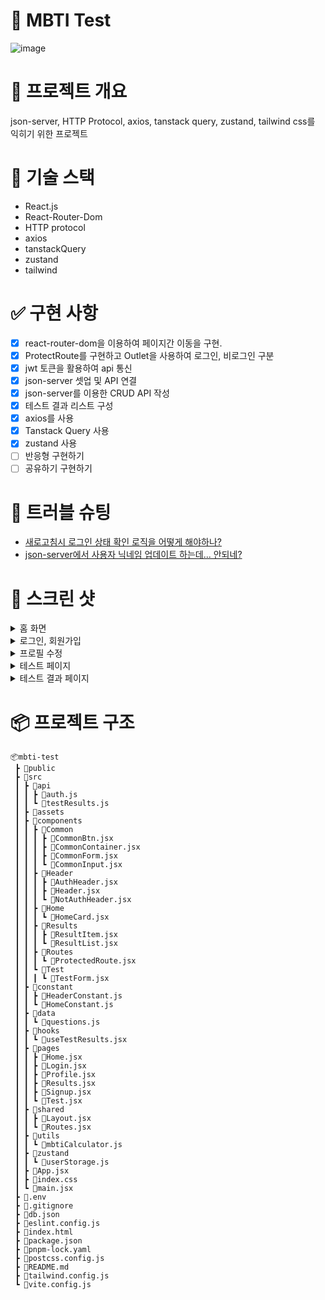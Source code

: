 # 🎉 MBTI Test

![image](https://github.com/user-attachments/assets/9e6fdbf3-acab-4ab2-8753-6ec6eee3cc9e)

# 🔖 프로젝트 개요

json-server, HTTP Protocol, axios, tanstack query, zustand, tailwind css를 익히기 위한 프로젝트

# 🔨 기술 스택

- React.js
- React-Router-Dom
- HTTP protocol
- axios
- tanstackQuery
- zustand
- tailwind

# ✅ 구현 사항

- [x] react-router-dom을 이용하여 페이지간 이동을 구현.
- [x] ProtectRoute를 구현하고 Outlet을 사용하여 로그인, 비로그인 구분
- [x] jwt 토큰을 활용하여 api 통신
- [x] json-server 셋업 및 API 연결
- [x] json-server를 이용한 CRUD API 작성
- [x] 테스트 결과 리스트 구성
- [x] axios를 사용
- [x] Tanstack Query 사용
- [x] zustand 사용
- [ ] 반응형 구현하기
- [ ] 공유하기 구현하기

# 🚨 트러블 슈팅

- [새로고침시 로그인 상태 확인 로직을 어떻게 해야하나?](https://velog.io/@wltn7star/%EC%83%88%EB%A1%9C%EA%B3%A0%EC%B9%A8%EC%8B%9C-%EB%A1%9C%EA%B7%B8%EC%9D%B8-%EC%83%81%ED%83%9C-%ED%99%95%EC%9D%B8-%EB%A1%9C%EC%A7%81%EC%9D%84-%EC%96%B4%EB%96%BB%EA%B2%8C-%ED%95%B4%EC%95%BC%ED%95%98%EB%82%98)
- [json-server에서 사용자 닉네임 업데이트 하는데... 안되네?](https://velog.io/@wltn7star/json-server%EC%97%90%EC%84%9C-patch%EB%A1%9C-id%EA%B0%92%EC%97%90-%ED%95%B4%EB%8B%B9%ED%95%98%EB%8A%94-%EB%8D%B0%EC%9D%B4%ED%84%B0-%EC%88%98%EC%A0%95%EC%9D%B4..-%EC%95%88%EB%90%98%EB%84%A4)

# 📸 스크린 샷

<details>
  <summary>홈 화면</summary>
  
![image](https://github.com/user-attachments/assets/9b0801c5-985e-447b-a666-377a5924e211)

</details>
<details>
  <summary>로그인, 회원가입</summary>

![image](https://github.com/user-attachments/assets/8f292a51-2526-41be-ab73-c39fc690bee9)

![image](https://github.com/user-attachments/assets/91c26c80-3744-4c6a-af32-193ea0cebd0a)


</details>
<details>
  <summary>프로필 수정</summary>

![image](https://github.com/user-attachments/assets/cc3dfd1b-22e8-41ab-a7b3-48ff67e5dd0a)


</details>

<details>
  <summary>테스트 페이지</summary>

![image](https://github.com/user-attachments/assets/294500ca-ef5e-461f-8b1d-285abd014cae)

</details>

<details>
  <summary>테스트 결과 페이지</summary>

![image](https://github.com/user-attachments/assets/8dcccb10-d229-4ef5-824c-6e464414d2fa)


</details>

# 📦 프로젝트 구조

```
📦mbti-test
 ┣ 📂public
 ┣ 📂src
 ┃ ┣ 📂api
 ┃ ┃ ┣ 📜auth.js
 ┃ ┃ ┗ 📜testResults.js
 ┃ ┣ 📂assets
 ┃ ┣ 📂components
 ┃ ┃ ┣ 📂Common
 ┃ ┃ ┃ ┣ 📜CommonBtn.jsx
 ┃ ┃ ┃ ┣ 📜CommonContainer.jsx
 ┃ ┃ ┃ ┣ 📜CommonForm.jsx
 ┃ ┃ ┃ ┗ 📜CommonInput.jsx
 ┃ ┃ ┣ 📂Header
 ┃ ┃ ┃ ┣ 📜AuthHeader.jsx
 ┃ ┃ ┃ ┣ 📜Header.jsx
 ┃ ┃ ┃ ┗ 📜NotAuthHeader.jsx
 ┃ ┃ ┣ 📂Home
 ┃ ┃ ┃ ┗ 📜HomeCard.jsx
 ┃ ┃ ┣ 📂Results
 ┃ ┃ ┃ ┣ 📜ResultItem.jsx
 ┃ ┃ ┃ ┗ 📜ResultList.jsx
 ┃ ┃ ┣ 📂Routes
 ┃ ┃ ┃ ┗ 📜ProtectedRoute.jsx
 ┃ ┃ ┗ 📂Test
 ┃ ┃ ┃ ┗ 📜TestForm.jsx
 ┃ ┣ 📂constant
 ┃ ┃ ┣ 📜HeaderConstant.js
 ┃ ┃ ┗ 📜HomeConstant.js
 ┃ ┣ 📂data
 ┃ ┃ ┗ 📜questions.js
 ┃ ┣ 📂hooks
 ┃ ┃ ┗ 📜useTestResults.jsx
 ┃ ┣ 📂pages
 ┃ ┃ ┣ 📜Home.jsx
 ┃ ┃ ┣ 📜Login.jsx
 ┃ ┃ ┣ 📜Profile.jsx
 ┃ ┃ ┣ 📜Results.jsx
 ┃ ┃ ┣ 📜Signup.jsx
 ┃ ┃ ┗ 📜Test.jsx
 ┃ ┣ 📂shared
 ┃ ┃ ┣ 📜Layout.jsx
 ┃ ┃ ┗ 📜Routes.jsx
 ┃ ┣ 📂utils
 ┃ ┃ ┗ 📜mbtiCalculator.js
 ┃ ┣ 📂zustand
 ┃ ┃ ┗ 📜userStorage.js
 ┃ ┣ 📜App.jsx
 ┃ ┣ 📜index.css
 ┃ ┗ 📜main.jsx
 ┣ 📜.env
 ┣ 📜.gitignore
 ┣ 📜db.json
 ┣ 📜eslint.config.js
 ┣ 📜index.html
 ┣ 📜package.json
 ┣ 📜pnpm-lock.yaml
 ┣ 📜postcss.config.js
 ┣ 📜README.md
 ┣ 📜tailwind.config.js
 ┗ 📜vite.config.js
```
